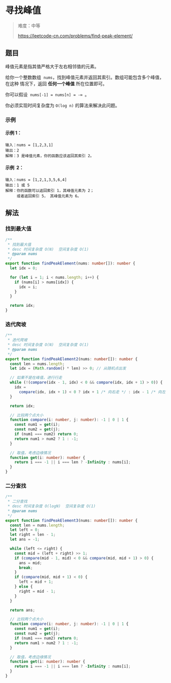 # 寻找峰值

> 难度：中等
>
> https://leetcode-cn.com/problems/find-peak-element/

## 题目

峰值元素是指其值严格大于左右相邻值的元素。

给你一个整数数组  `nums`，找到峰值元素并返回其索引。数组可能包含多个峰值，在这种
情况下，返回 **任何一个峰值** 所在位置即可。

你可以假设  `nums[-1] = nums[n] = -∞ `。

你必须实现时间复杂度为 `O(log n)` 的算法来解决此问题。

### 示例

#### 示例 1：

```
输入：nums = [1,2,3,1]
输出：2
解释：3 是峰值元素，你的函数应该返回其索引 2。
```

#### 示例  2：

```
输入：nums = [1,2,1,3,5,6,4]
输出：1 或 5
解释：你的函数可以返回索引 1，其峰值元素为 2；
     或者返回索引 5， 其峰值元素为 6。
```

## 解法

### 找到最大值

```typescript
/**
 * 找到最大值
 * desc 时间复杂度 O(N)  空间复杂度 O(1)
 * @param nums
 */
export function findPeakElement(nums: number[]): number {
  let idx = 0;

  for (let i = 1; i < nums.length; i++) {
    if (nums[i] > nums[idx]) {
      idx = i;
    }
  }

  return idx;
}
```

### 迭代爬坡

```typescript
/**
 * 迭代爬坡
 * desc 时间复杂度 O(N)  空间复杂度 O(1)
 * @param nums
 */
export function findPeakElement2(nums: number[]): number {
  const len = nums.length;
  let idx = (Math.random() * len) >> 0; // 从随机点出发

  // 如果不是在峰值，进行行走
  while (!(compare(idx - 1, idx) < 0 && compare(idx, idx + 1) > 0)) {
    idx =
      compare(idx, idx + 1) < 0 ? idx + 1 /* 向右走 */ : idx - 1 /* 向左走 */;
  }

  return idx;

  // 比较两个点大小
  function compare(i: number, j: number): -1 | 0 | 1 {
    const num1 = get(i);
    const num2 = get(j);
    if (num1 === num2) return 0;
    return num1 > num2 ? 1 : -1;
  }

  // 取值，考虑边缘情况
  function get(i: number): number {
    return i === -1 || i === len ? -Infinity : nums[i];
  }
}
```

### 二分查找

```typescript
/**
 * 二分查找
 * desc 时间复杂度 O(logN)  空间复杂度 O(1)
 * @param nums
 */
export function findPeakElement3(nums: number[]): number {
  const len = nums.length;
  let left = 0;
  let right = len - 1;
  let ans = -1;

  while (left <= right) {
    const mid = (left + right) >> 1;
    if (compare(mid - 1, mid) < 0 && compare(mid, mid + 1) > 0) {
      ans = mid;
      break;
    }
    if (compare(mid, mid + 1) < 0) {
      left = mid + 1;
    } else {
      right = mid - 1;
    }
  }

  return ans;

  // 比较两个点大小
  function compare(i: number, j: number): -1 | 0 | 1 {
    const num1 = get(i);
    const num2 = get(j);
    if (num1 === num2) return 0;
    return num1 > num2 ? 1 : -1;
  }

  // 取值，考虑边缘情况
  function get(i: number): number {
    return i === -1 || i === len ? -Infinity : nums[i];
  }
}
```
